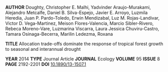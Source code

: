**AUTHOR** 
Doughty, Christopher E.
Malhi, Yadvinder
Araujo-Murakami, Alejandro
Metcalfe, Daniel B.
Silva-Espejo, Javier E.
Arroyo, Luzmila
Heredia, Juan P.
Pardo-Toledo, Erwin
Mendizabal, Luz M.
Rojas-Landivar, Victor D.
Vega-Martinez, Meison
Flores-Valencia, Marcio
Sibler-Rivero, Rebeca
Moreno-Vare, Luzmarina
Viscarra, Laura Jessica
Chuviru-Castro, Tamara
Osinaga-Becerra, Marilin
Ledezma, Roxana

**TITLE** Allocation trade-offs dominate the response of tropical forest growth to seasonal and interannual drought

**YEAR** 2014
**TYPE** Journal Article
**JOURNAL** Ecology
**VOLUME** 95
**ISSUE** 8
**PAGE** 2192-2201
**DOI** [10.1890/13-1507.1](https://doi.org/10.1890/13-1507.1)